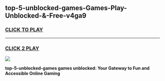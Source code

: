 
## top-5-unblocked-games-Games-Play-Unblocked-&-Free-v4ga9
<h3>
<a href="https://premium76.site?title=top-5-unblocked-games&ref=24A">CLICK TO PLAY</a></h3>
<hr>

<h3>
<a href="https://premium76.site?title=top-5-unblocked-games&ref=24A">CLICK 2 PLAY</a>
  
</h3>

<a href="https://premium76.site?title=top-5-unblocked-games&ref=24A"><img src="https://clearcache.store/games.png"></a>


**top-5-unblocked-games games unblocked: Your Gateway to Fun and Accessible Online Gaming**
